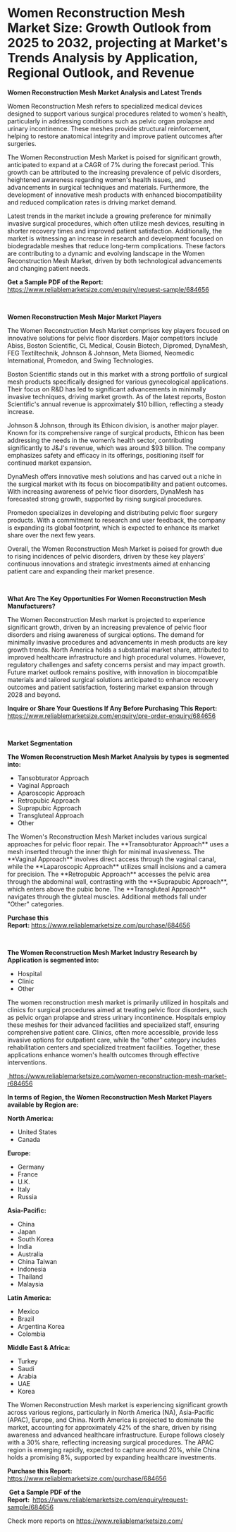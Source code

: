 <p><h1>Women Reconstruction Mesh Market Size: Growth Outlook from 2025 to 2032, projecting at Market's Trends Analysis by Application, Regional Outlook, and Revenue</h1></p><p><strong>Women Reconstruction Mesh Market Analysis and Latest Trends</strong></p>
<p><p>Women Reconstruction Mesh refers to specialized medical devices designed to support various surgical procedures related to women's health, particularly in addressing conditions such as pelvic organ prolapse and urinary incontinence. These meshes provide structural reinforcement, helping to restore anatomical integrity and improve patient outcomes after surgeries.</p><p>The Women Reconstruction Mesh Market is poised for significant growth, anticipated to expand at a CAGR of 7% during the forecast period. This growth can be attributed to the increasing prevalence of pelvic disorders, heightened awareness regarding women's health issues, and advancements in surgical techniques and materials. Furthermore, the development of innovative mesh products with enhanced biocompatibility and reduced complication rates is driving market demand.</p><p>Latest trends in the market include a growing preference for minimally invasive surgical procedures, which often utilize mesh devices, resulting in shorter recovery times and improved patient satisfaction. Additionally, the market is witnessing an increase in research and development focused on biodegradable meshes that reduce long-term complications. These factors are contributing to a dynamic and evolving landscape in the Women Reconstruction Mesh Market, driven by both technological advancements and changing patient needs.</p></p>
<p><strong>Get a Sample PDF of the Report:&nbsp;</strong> <a href="https://www.reliablemarketsize.com/enquiry/request-sample/684656?utm_campaign=3220&utm_medium=2&utm_source=Github&utm_content=ia&utm_term=29032025&utm_id=women-reconstruction-mesh">https://www.reliablemarketsize.com/enquiry/request-sample/684656</a></p>
<p>&nbsp;</p>
<p><strong>Women Reconstruction Mesh Major Market Players</strong></p>
<p><p>The Women Reconstruction Mesh Market comprises key players focused on innovative solutions for pelvic floor disorders. Major competitors include Abiss, Boston Scientific, CL Medical, Cousin Biotech, Dipromed, DynaMesh, FEG Textiltechnik, Johnson & Johnson, Meta Biomed, Neomedic International, Promedon, and Swing Technologies.</p><p>Boston Scientific stands out in this market with a strong portfolio of surgical mesh products specifically designed for various gynecological applications. Their focus on R&D has led to significant advancements in minimally invasive techniques, driving market growth. As of the latest reports, Boston Scientific's annual revenue is approximately $10 billion, reflecting a steady increase.</p><p>Johnson & Johnson, through its Ethicon division, is another major player. Known for its comprehensive range of surgical products, Ethicon has been addressing the needs in the women’s health sector, contributing significantly to J&J's revenue, which was around $93 billion. The company emphasizes safety and efficacy in its offerings, positioning itself for continued market expansion.</p><p>DynaMesh offers innovative mesh solutions and has carved out a niche in the surgical market with its focus on biocompatibility and patient outcomes. With increasing awareness of pelvic floor disorders, DynaMesh has forecasted strong growth, supported by rising surgical procedures.</p><p>Promedon specializes in developing and distributing pelvic floor surgery products. With a commitment to research and user feedback, the company is expanding its global footprint, which is expected to enhance its market share over the next few years.</p><p>Overall, the Women Reconstruction Mesh Market is poised for growth due to rising incidences of pelvic disorders, driven by these key players' continuous innovations and strategic investments aimed at enhancing patient care and expanding their market presence.</p></p>
<p>&nbsp;</p>
<p><strong>What Are The Key Opportunities For Women Reconstruction Mesh Manufacturers?</strong></p>
<p><p>The Women Reconstruction Mesh market is projected to experience significant growth, driven by an increasing prevalence of pelvic floor disorders and rising awareness of surgical options. The demand for minimally invasive procedures and advancements in mesh products are key growth trends. North America holds a substantial market share, attributed to improved healthcare infrastructure and high procedural volumes. However, regulatory challenges and safety concerns persist and may impact growth. Future market outlook remains positive, with innovation in biocompatible materials and tailored surgical solutions anticipated to enhance recovery outcomes and patient satisfaction, fostering market expansion through 2028 and beyond.</p></p>
<p><strong>Inquire or Share Your Questions If Any Before Purchasing This Report:</strong> <a href="https://www.reliablemarketsize.com/enquiry/pre-order-enquiry/684656?utm_campaign=3220&utm_medium=2&utm_source=Github&utm_content=ia&utm_term=29032025&utm_id=women-reconstruction-mesh">https://www.reliablemarketsize.com/enquiry/pre-order-enquiry/684656</a></p>
<p>&nbsp;</p>
<p><strong>Market Segmentation</strong></p>
<p><strong>The Women Reconstruction Mesh Market Analysis by types is segmented into:</strong></p>
<p><ul><li>Tansobturator Approach</li><li>Vaginal Approach</li><li>Aparoscopic Approach</li><li>Retropubic Approach</li><li>Suprapubic Approach</li><li>Transgluteal Approach</li><li>Other</li></ul></p>
<p><p>The Women's Reconstruction Mesh Market includes various surgical approaches for pelvic floor repair. The **Transobturator Approach** uses a mesh inserted through the inner thigh for minimal invasiveness. The **Vaginal Approach** involves direct access through the vaginal canal, while the **Laparoscopic Approach** utilizes small incisions and a camera for precision. The **Retropubic Approach** accesses the pelvic area through the abdominal wall, contrasting with the **Suprapubic Approach**, which enters above the pubic bone. The **Transgluteal Approach** navigates through the gluteal muscles. Additional methods fall under "Other" categories.</p></p>
<p><strong>Purchase this Report:&nbsp;</strong><a href="https://www.reliablemarketsize.com/purchase/684656?utm_campaign=3220&utm_medium=2&utm_source=Github&utm_content=ia&utm_term=29032025&utm_id=women-reconstruction-mesh">https://www.reliablemarketsize.com/purchase/684656</a></p>
<p>&nbsp;</p>
<p><strong>The Women Reconstruction Mesh Market Industry Research by Application is segmented into:</strong></p>
<p><ul><li>Hospital</li><li>Clinic</li><li>Other</li></ul></p>
<p><p>The women reconstruction mesh market is primarily utilized in hospitals and clinics for surgical procedures aimed at treating pelvic floor disorders, such as pelvic organ prolapse and stress urinary incontinence. Hospitals employ these meshes for their advanced facilities and specialized staff, ensuring comprehensive patient care. Clinics, often more accessible, provide less invasive options for outpatient care, while the "other" category includes rehabilitation centers and specialized treatment facilities. Together, these applications enhance women's health outcomes through effective interventions.</p></p>
<p><a href="https://www.reliablemarketsize.com/women-reconstruction-mesh-market-r684656?utm_campaign=3220&utm_medium=2&utm_source=Github&utm_content=ia&utm_term=29032025&utm_id=women-reconstruction-mesh">&nbsp;https://www.reliablemarketsize.com/women-reconstruction-mesh-market-r684656</a></p>
<p><strong>In terms of Region, the Women Reconstruction Mesh Market Players available by Region are:</strong></p>
<p>
    <p> <strong> North America: </strong>
        <ul>
            <li>United States</li>
            <li>Canada</li>
        </ul>
        </p> 
    <p> <strong> Europe: </strong>
        <ul>
            <li>Germany</li>
            <li>France</li>
            <li>U.K.</li>
            <li>Italy</li>
            <li>Russia</li>
        </ul>
        </p> 
    <p> <strong> Asia-Pacific: </strong>
        <ul>
            <li>China</li>
            <li>Japan</li>
            <li>South Korea</li>
            <li>India</li>
            <li>Australia</li>
            <li>China Taiwan</li>
            <li>Indonesia</li>
            <li>Thailand</li>
            <li>Malaysia</li>
        </ul>
        </p> 
    <p> <strong> Latin America: </strong>
        <ul>
            <li>Mexico</li>
            <li>Brazil</li>
            <li>Argentina Korea</li>
            <li>Colombia</li>
        </ul>
        </p> 
    <p> <strong> Middle East & Africa: </strong>
        <ul>
            <li>Turkey</li>
            <li>Saudi</li>
            <li>Arabia</li>
            <li>UAE</li>
            <li>Korea</li>
        </ul>
    </p>
    </p>
<p><p>The Women Reconstruction Mesh market is experiencing significant growth across various regions, particularly in North America (NA), Asia-Pacific (APAC), Europe, and China. North America is projected to dominate the market, accounting for approximately 42% of the share, driven by rising awareness and advanced healthcare infrastructure. Europe follows closely with a 30% share, reflecting increasing surgical procedures. The APAC region is emerging rapidly, expected to capture around 20%, while China holds a promising 8%, supported by expanding healthcare investments.</p></p>
<p><strong>Purchase this Report: </strong><a href="https://www.reliablemarketsize.com/purchase/684656?utm_campaign=3220&utm_medium=2&utm_source=Github&utm_content=ia&utm_term=29032025&utm_id=women-reconstruction-mesh">https://www.reliablemarketsize.com/purchase/684656</a></p>
<p>&nbsp;<strong>Get a Sample PDF of the Report:&nbsp;&nbsp;</strong><a href="https://www.reliablemarketsize.com/enquiry/request-sample/684656?utm_campaign=3220&utm_medium=2&utm_source=Github&utm_content=ia&utm_term=29032025&utm_id=women-reconstruction-mesh">https://www.reliablemarketsize.com/enquiry/request-sample/684656</a></p>
<p><strong></strong></p>
<p>Check more reports on <a href="https://www.reliablemarketsize.com/?utm_campaign=3220&utm_medium=2&utm_source=Github&utm_content=ia&utm_term=29032025&utm_id=women-reconstruction-mesh">https://www.reliablemarketsize.com/</a></p>